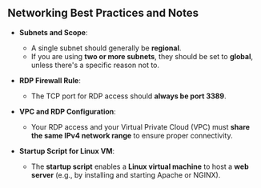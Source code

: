 ## Networking Best Practices and Notes

- **Subnets and Scope**:
  - A single subnet should generally be **regional**.
  - If you are using **two or more subnets**, they should be set to **global**, unless there's a specific reason not to.

- **RDP Firewall Rule**:
  - The TCP port for RDP access should **always be port 3389**.

- **VPC and RDP Configuration**:
  - Your RDP access and your Virtual Private Cloud (VPC) must **share the same IPv4 network range** to ensure proper connectivity.

- **Startup Script for Linux VM**:
  - The **startup script** enables a **Linux virtual machine** to host a **web server** (e.g., by installing and starting Apache or NGINX).
